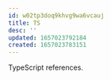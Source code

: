 ```yaml
---
id: w02tp3doq9khvg9wa6vcauj
title: TS
desc: ''
updated: 1657023792184
created: 1657023783151
---
```


TypeScript references.
